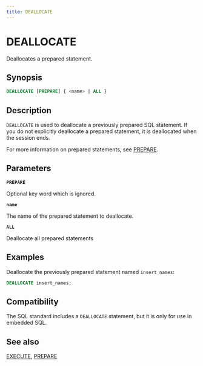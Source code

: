 ```yaml
---
title: DEALLOCATE
---
```


# DEALLOCATE

Deallocates a prepared statement.

## Synopsis

```sql
DEALLOCATE [PREPARE] { <name> | ALL }
```

## Description

`DEALLOCATE` is used to deallocate a previously prepared SQL statement. If you do not explicitly deallocate a prepared statement, it is deallocated when the session ends.

For more information on prepared statements, see [PREPARE](/docs/sql-stmts/sql-stmt-prepare.md).

## Parameters

**`PREPARE`**

Optional key word which is ignored.

**`name`**

The name of the prepared statement to deallocate.

**`ALL`**

Deallocate all prepared statements

## Examples

Deallocate the previously prepared statement named `insert_names`:

```sql
DEALLOCATE insert_names;
```

## Compatibility

The SQL standard includes a `DEALLOCATE` statement, but it is only for use in embedded SQL.

## See also

[EXECUTE](/docs/sql-stmts/sql-stmt-execute.md), [PREPARE](/docs/sql-stmts/sql-stmt-prepare.md)
